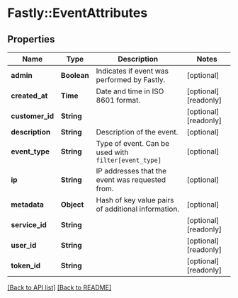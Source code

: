 # Fastly::EventAttributes

## Properties

| Name | Type | Description | Notes |
| ---- | ---- | ----------- | ----- |
| **admin** | **Boolean** | Indicates if event was performed by Fastly. | [optional] |
| **created_at** | **Time** | Date and time in ISO 8601 format. | [optional][readonly] |
| **customer_id** | **String** |  | [optional][readonly] |
| **description** | **String** | Description of the event. | [optional] |
| **event_type** | **String** | Type of event. Can be used with `filter[event_type]` | [optional] |
| **ip** | **String** | IP addresses that the event was requested from. | [optional] |
| **metadata** | **Object** | Hash of key value pairs of additional information. | [optional] |
| **service_id** | **String** |  | [optional][readonly] |
| **user_id** | **String** |  | [optional][readonly] |
| **token_id** | **String** |  | [optional][readonly] |

[[Back to API list]](../../README.md#endpoints) [[Back to README]](../../README.md)

